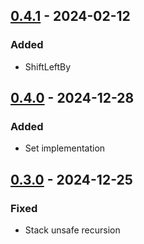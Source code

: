 ## [0.4.1] - 2024-02-12

### Added

- ShiftLeftBy

## [0.4.0] - 2024-12-28

### Added

- Set implementation

## [0.3.0] - 2024-12-25

### Fixed

- Stack unsafe recursion

[0.4.1]: https://github.com/Confidenceman02/scion-tools/compare/0.4.0...0.4.1
[0.4.0]: https://github.com/Confidenceman02/scion-tools/compare/0.3.0...0.4.0
[0.3.0]: https://github.com/Confidenceman02/scion-tools/compare/0.2.1...0.3.0
